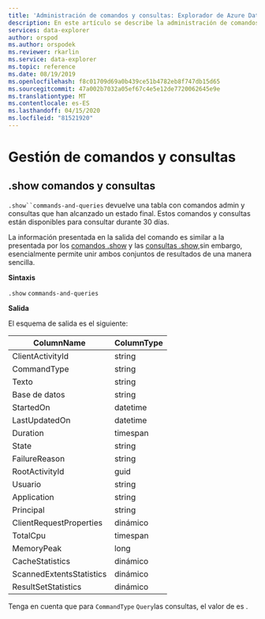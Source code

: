 ```yaml
---
title: 'Administración de comandos y consultas: Explorador de Azure Data Explorer Microsoft Docs'
description: En este artículo se describe la administración de comandos y consultas en Azure Data Explorer.
services: data-explorer
author: orspod
ms.author: orspodek
ms.reviewer: rkarlin
ms.service: data-explorer
ms.topic: reference
ms.date: 08/19/2019
ms.openlocfilehash: f8c01709d69a0b439ce51b4782eb8f747db15d65
ms.sourcegitcommit: 47a002b7032a05ef67c4e5e12de7720062645e9e
ms.translationtype: MT
ms.contentlocale: es-ES
ms.lasthandoff: 04/15/2020
ms.locfileid: "81521920"
---
```

# <a name="commands-and-queries-management"></a>Gestión de comandos y consultas

## <a name="show-commands-and-queries"></a>.show comandos y consultas 

`.show``commands-and-queries` devuelve una tabla con comandos admin y consultas que han alcanzado un estado final. Estos comandos y consultas están disponibles para consultar durante 30 días.

La información presentada en la salida del comando es similar a la presentada por los [comandos .show](commands.md) y las [consultas .show,](queries.md)sin embargo, esencialmente permite unir ambos conjuntos de resultados de una manera sencilla.

**Sintaxis**

`.show` `commands-and-queries`
 
**Salida**
 
El esquema de salida es el siguiente:

| ColumnName               | ColumnType |
|--------------------------|------------|
| ClientActivityId         | string     |
| CommandType              | string     |
| Texto                     | string     |
| Base de datos                 | string     |
| StartedOn                | datetime   |
| LastUpdatedOn            | datetime   |
| Duration                 | timespan   |
| State                    | string     |
| FailureReason            | string     |
| RootActivityId           | guid       |
| Usuario                     | string     |
| Application              | string     |
| Principal                | string     |
| ClientRequestProperties  | dinámico    |
| TotalCpu                 | timespan   |
| MemoryPeak               | long       |
| CacheStatistics          | dinámico    |
| ScannedExtentsStatistics | dinámico    |
| ResultSetStatistics      | dinámico    |

Tenga en cuenta que para `CommandType` `Query`las consultas, el valor de es .